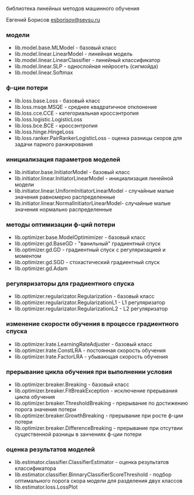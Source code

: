 библиотека линейных методов машинного обучения

Евгений Борисов <esborisov@sevsu.ru>


### модели

- lib.model.base.MLModel - базовый класс
- lib.model.linear.LinearModel - линейная модель
- lib.model.linear.LinearClassifier - линейный классификатор
- lib.model.linear.SLP - однослойная нейросеть (сигмойда)
- lib.model.linear.Softmax 


### ф-ции потери

- lib.loss.base.Loss - базовый класс
- lib.loss.msqe.MSQE - среднее квадратичное отклонение
- lib.loss.cce.CCE - категориальная кроссэнтропия
- lib.loss.logistic.LogisticLoss 
- lib.loss.bce.BCE - кроссэнтропия
- lib.loss.hinge.HingeLoss  
- lib.loss.ranker.PairRankerLogisticLoss - оценка разницы скоров для задачи парного ранжирования


### инициализация параметров моделей

- lib.initiator.base.InitiatorModel - базовый класс
- lib.initiator.linear.InitiatorLinearModel - инициализация линейной модели
- lib.initiator.linear.UniformInitiatorLinearModel - случайные малые значения равномерно распределенные 
- lib.initiator.linear.NormalInitiatorLinearModel-  случайные малые значения нормально распределенные 



### методы оптимизации ф-ций потери

- lib.optimizer.base.ModelOptimimizer - базовый класс
- lib.optimizer.gd.BaseGD - "ванильный" градиентный спуск
- lib.optimizer.gd.GD - градиентный спуск с регуляризацией и моментом
- lib.optimizer.gd.SGD - стохастический градиентный спуск
- lib.optimizer.gd.Adam 


### регуляризаторы для градиентного спуска

- lib.optimizer.regularizator.Regularization - базовый класс
- lib.optimizer.regularizator.RegularizationL1 - L1 регуляризатор
- lib.optimizer.regularizator.RegularizationL2 - L2 регуляризатор


### изменение скорости обучения в процессе градиентного спуска

- lib.optimizer.lrate.LearningRateAdjuster - базовый класс
- lib.optimizer.lrate.ConstLRA - постоянная скорость обучения
- lib.optimizer.lrate.FactorLRA - убывающая скорость обучения


### прерывание цикла обучения при выполнении условия

- lib.optimizer.breaker.Breaking - базовый класс
- lib.optimizer.breaker.FitBreakException - исключение прерывания цикла обучения
- lib.optimizer.breaker.ThresholdBreaking - прерывание по достижению порога значения потери
- lib.optimizer.breaker.GrowthBreaking - прерывание при росте ф-ции потери
- lib.optimizer.breaker.DifferenceBreaking -  прерывание при отсутвии существенной разницы в занчениях ф-ции потери


### оценка результатов моделей 

- lib.estimator.classifier.ClassifierEstimator - оценка результатов классификатора
- lib.estimator.classifier.BinnaryClassifierScoreThreshold - подбор оптимального порога скора модели для разделения двух классов
- lib.estimator.loss.LossPlot

